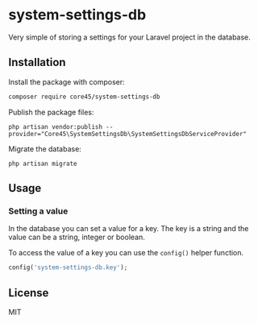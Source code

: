 # system-settings-db

Very simple of storing a settings for your Laravel project in the database.

## Installation

Install the package with composer:
```bash
composer require core45/system-settings-db
```

Publish the package files:
```
php artisan vendor:publish --provider="Core45\SystemSettingsDb\SystemSettingsDbServiceProvider"
```

Migrate the database:
```
php artisan migrate
```

## Usage

### Setting a value
In the database you can set a value for a key. The key is a string and the value can be a string, integer or boolean.

To access the value of a key you can use the `config()` helper function.

```php
config('system-settings-db.key');
```

## License
MIT
